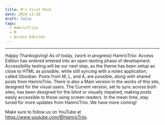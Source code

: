 ```yaml
---
title: M's First Post
date: 2024-11-28
draft: false
tags:
  - HamricTriio
  - M
  - Access-Edition
---
```

---


Happy Thanksgiving! As of today, (work in progress) HamricTriio: Access Edition has entered entered into an open-testing phase of development. Accessibility testing will be our next step, as the theme has been setup as close to HTML as possible, while still syncing with a notes application, called Obsidian. Posts from M, L, and A, are possible, along with shared posts from HamricTriio. There is also a Main version in the works of this site, designed for the visual users. The Current version, set to sync across both sites,  has been designed for the blind or visually impaired, making posts easily accessible to those using screen readers. In the mean time, stay tuned for more updates from HamricTriio. We have more coming! 

Make sure to follow us on YouTube at https://www.youtube.com/@HamricTriio. 
